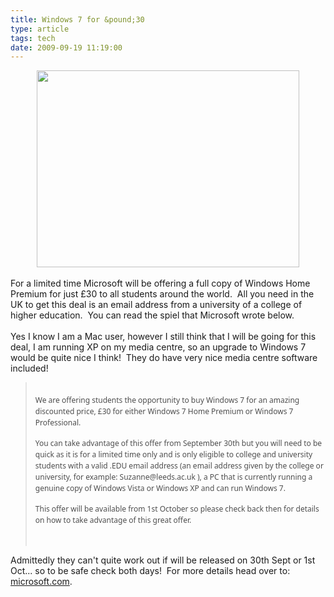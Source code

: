 ```yaml
---
title: Windows 7 for &pound;30
type: article
tags: tech
date: 2009-09-19 11:19:00
---
```

<div class="separator" style="clear:both;text-align:center;"><a href="http://img132.imageshack.us/img132/1738/windows7620x465.jpg" style="margin-left:1em;margin-right:1em;"><img border="0" height="315" src="http://img132.imageshack.us/img132/1738/windows7620x465.jpg" width="420" /></a><br /></div><br />For a limited time Microsoft will be offering a full copy of Windows Home Premium for just &pound;30 to all students around the world. &nbsp;All you need in the UK to get this deal is an email address from a university of a college of higher education. &nbsp;You can read the spiel that Microsoft wrote below.<br /><br />Yes I know I am a Mac user, however I still think that I will be going for this deal, I am running XP on my media centre, so an upgrade to Windows 7 would be quite nice I think! &nbsp;They do have very nice media centre software included!<br /><blockquote><span style="font-family:'Segoe UI', Arial, Verdana, Helvetica, sans-serif;font-size:16px;line-height:16px;"></span><br /><span style="font-family:'Segoe UI', Arial, Verdana, Helvetica, sans-serif;font-size:16px;line-height:16px;"><div class="" style="background-attachment:initial;background-color:transparent;background-image:initial;background-position:initial initial;background-repeat:initial;color:#4e4e4e;font-family:'Segoe UI', Arial, Verdana, Helvetica, sans-serif;font-size:12px;line-height:1.5em;outline-color:initial;outline-style:initial;outline-width:0;border-color:initial;border-style:initial;border-width:0;margin:.25em 0 15px;padding:0;">We are offering students the opportunity to buy Windows 7 for an amazing discounted price, &pound;30 for either Windows 7 Home Premium or Windows 7 Professional.<br /></div><div class="" style="background-attachment:initial;background-color:transparent;background-image:initial;background-position:initial initial;background-repeat:initial;color:#4e4e4e;font-family:'Segoe UI', Arial, Verdana, Helvetica, sans-serif;font-size:12px;line-height:1.5em;outline-color:initial;outline-style:initial;outline-width:0;border-color:initial;border-style:initial;border-width:0;margin:.25em 0 15px;padding:0;">You can take advantage of this offer from September 30th but you will need to be quick as it is for a limited time only and is only eligible to college and university students with a valid .EDU email address (an email address given by the college or university, for example: Suzanne@leeds.ac.uk ), a PC that is currently running a genuine copy of Windows Vista or Windows XP and can run Windows 7.<br /></div><div class="" style="background-attachment:initial;background-color:transparent;background-image:initial;background-position:initial initial;background-repeat:initial;color:#4e4e4e;font-family:'Segoe UI', Arial, Verdana, Helvetica, sans-serif;font-size:12px;line-height:1.5em;outline-color:initial;outline-style:initial;outline-width:0;border-color:initial;border-style:initial;border-width:0;margin:.25em 0 15px;padding:0;">This offer will be available from 1st October so please check back then for details on how to take advantage of this great offer.<br /></div></span><br /></blockquote>Admittedly they can't quite work out if will be released on 30th Sept or 1st Oct... so to be safe check both days! &nbsp;For more details head over to: <a href="http://www.microsoft.com/uk/windows/studentoffer/default.aspx">microsoft.com</a>.<div class="blogger-post-footer"><img width='1' height='1' src='https://blogger.googleusercontent.com/tracker/31453821-4599839429196782669?l=www.jamesdoc.co.uk' alt='' /></div>
